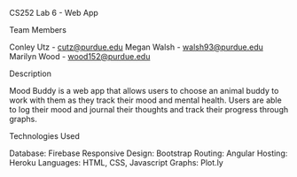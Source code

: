 CS252 Lab 6 - Web App

Team Members

Conley Utz - cutz@purdue.edu 
Megan Walsh - walsh93@purdue.edu 
Marilyn Wood - wood152@purdue.edu

Description

Mood Buddy is a web app that allows users to choose an animal buddy to work with them as they track their mood and mental health. Users are able to log their mood and journal their thoughts and track their progress through graphs.

Technologies Used

Database: Firebase 
Responsive Design: Bootstrap 
Routing: Angular 
Hosting: Heroku
Languages: HTML, CSS, Javascript
Graphs: Plot.ly
